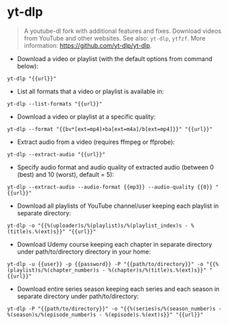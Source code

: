# yt-dlp

> A youtube-dl fork with additional features and fixes.
> Download videos from YouTube and other websites.
> See also: `yt-dlp`, `ytfzf`.
> More information: <https://github.com/yt-dlp/yt-dlp>.

- Download a video or playlist (with the default options from command below):

`yt-dlp "{{url}}"`

- List all formats that a video or playlist is available in:

`yt-dlp --list-formats "{{url}}"`

- Download a video or playlist at a specific quality:

`yt-dlp --format "{{bv*[ext=mp4]+ba[ext=m4a]/b[ext=mp4]}}" "{{url}}"`

- Extract audio from a video (requires ffmpeg or ffprobe):

`yt-dlp --extract-audio "{{url}}"`

- Specify audio format and audio quality of extracted audio (between 0 (best) and 10 (worst), default = 5):

`yt-dlp --extract-audio --audio-format {{mp3}} --audio-quality {{0}} "{{url}}"`

- Download all playlists of YouTube channel/user keeping each playlist in separate directory:

`yt-dlp -o "{{%(uploader)s/%(playlist)s/%(playlist_index)s - %(title)s.%(ext)s}}" "{{url}}"`

- Download Udemy course keeping each chapter in separate directory under path/to/directory directory in your home:

`yt-dlp -u {{user}} -p {{password}} -P "{{path/to/directory}}" -o "{{%(playlist)s/%(chapter_number)s - %(chapter)s/%(title)s.%(ext)s}}" "{{url}}"`

- Download entire series season keeping each series and each season in separate directory under path/to/directory:

`yt-dlp -P "{{path/to/directory}}" -o "{{%(series)s/%(season_number)s - %(season)s/%(episode_number)s - %(episode)s.%(ext)s}}" "{{url}}"`
